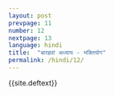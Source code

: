 ```yaml
---
layout: post
prevpage: 11
number: 12
nextpage: 13
language: hindi
title:  "बारहवां अध्याय - भक्तियोग"
permalink: /hindi/12/
---
```


{{site.deftext}}